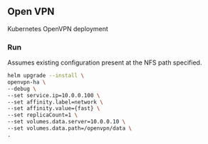 ## Open VPN
Kubernetes OpenVPN deployment

### Run

Assumes existing configuration present at the NFS path specified.

```bash
helm upgrade --install \
openvpn-ha \
--debug \
--set service.ip=10.0.0.100 \
--set affinity.label=network \
--set affinity.value={fast} \
--set replicaCount=1 \
--set volumes.data.server=10.0.0.10 \
--set volumes.data.path=/openvpn/data \
.
```
